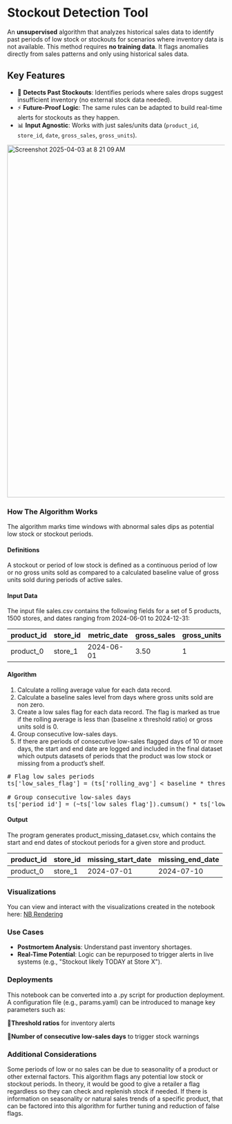 # Stockout Detection Tool

An **unsupervised** algorithm that analyzes historical sales data to identify past periods of low stock or stockouts for scenarios where inventory data is not available. This method requires **no training data**. It flags anomalies directly from sales patterns and only using historical sales data. 

## Key Features  
- 🚨 **Detects Past Stockouts**: Identifies periods where sales drops suggest insufficient inventory (no external stock data needed).  
- ⚡ **Future-Proof Logic**: The same rules can be adapted to build real-time alerts for stockouts as they happen.  
- 📊 **Input Agnostic**: Works with just sales/units data (`product_id`, `store_id`, `date`, `gross_sales`, `gross_units`).
 
<img width="816" alt="Screenshot 2025-04-03 at 8 21 09 AM" src="https://github.com/user-attachments/assets/98cd3ec8-620a-4e59-902e-cd01a4fdbc0f" />

### How The Algorithm Works  
The algorithm marks time windows with abnormal sales dips as potential low stock or stockout periods. 

#### Definitions
A stockout or period of low stock is defined as a continuous period of low or no gross units sold as compared to a calculated baseline value of gross units sold during periods of active sales.  

#### Input Data
The input file sales.csv contains the following fields for a set of 5 products, 1500 stores, and dates ranging from 2024-06-01 to 2024-12-31:

| product_id | store_id | metric_date | gross_sales | gross_units |
|----------|----------|----------|----------|----------|
| product_0 | store_1 | 2024-06-01 | 3.50 | 1 |

#### Algorithm 
1. Calculate a rolling average value for each data record.
3. Calculate a baseline sales level from days where gross units sold are non zero.
4. Create a low sales flag for each data record. The flag is marked as true if the rolling average is less than (baseline x threshold ratio) or gross units sold is 0.
5. Group consecutive low-sales days.
6. If there are periods of consecutive low-sales flagged days of 10 or more days, the start and end date are logged and included in the final dataset which outputs datasets of periods that the product was low stock or missing from a product’s shelf.

<pre>
# Flag low sales periods
ts['low_sales_flag'] = (ts['rolling_avg'] < baseline * threshold_ratio) | \(ts['gross_units'] == 0)
    
# Group consecutive low-sales days
ts['period_id'] = (~ts['low_sales_flag']).cumsum() * ts['low_sales_flag']
</pre>

#### Output
The program generates product_missing_dataset.csv, which contains the start and end dates of stockout periods for a given store and product.

| product_id | store_id | missing_start_date | missing_end_date | 
|----------|----------|----------|----------|
| product_0 | store_1 | 2024-07-01 | 2024-07-10 |

### Visualizations
You can view and interact with the visualizations created in the notebook here: [NB Rendering]([https://example.com](https://nbviewer.org/github/manisha-solipuram/stockout-detection/blob/main/stockout_detection_algorithm.ipynb))

### Use Cases  
- **Postmortem Analysis**: Understand past inventory shortages.  
- **Real-Time Potential**: Logic can be repurposed to trigger alerts in live systems (e.g., "Stockout likely TODAY at Store X").

### Deployments 
This notebook can be converted into a .py script for production deployment. A configuration file (e.g., params.yaml) can be introduced to manage key parameters such as:

🚨**Threshold ratios** for inventory alerts

🚨**Number of consecutive low-sales days** to trigger stock warnings

### Additional Considerations

Some periods of low or no sales can be due to seasonality of a product or other external factors. This algorithm flags any potential low stock or stockout periods. In theory, it would be good to give a retailer a flag regardless so they can check and replenish stock if needed. If there is information on seasonality or natural sales trends of a specific product, that can be factored into this algorithm for further tuning and reduction of false flags. 
